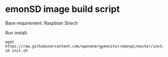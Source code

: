 # emonSD image build script

Base requirement: Raspbian Strech

Run install:

    wget https://raw.githubusercontent.com/openenergymonitor/emonpi/master/install/init.sh
    sh init.sh
